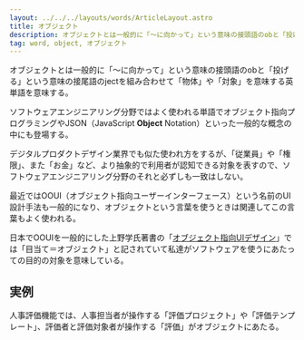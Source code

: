 ```yaml
---
layout: ../../../layouts/words/ArticleLayout.astro
title: オブジェクト
description: オブジェクトとは一般的に「〜に向かって」という意味の接頭語のobと「投げる」という意味の接尾語のjectを組み合わせて「物体」や「対象」を意味する英単語を意味する。
tag: word, object, オブジェクト
---
```


オブジェクトとは一般的に「〜に向かって」という意味の接頭語のobと「投げる」という意味の接尾語のjectを組み合わせて「物体」や「対象」を意味する英単語を意味する。

ソフトウェアエンジニアリング分野ではよく使われる単語でオブジェクト指向プログラミングやJSON（JavaScript **Object** Notation）といった一般的な概念の中にも登場する。

デジタルプロダクトデザイン業界でも似た使われ方をするが、「従業員」や「権限」、また「お金」など、より抽象的で利用者が認知できる対象を表すので、ソフトウェアエンジニアリング分野のそれと必ずしも一致はしない。

最近ではOOUI（オブジェクト指向ユーザーインターフェース）という名前のUI設計手法も一般的になり、オブジェクトという言葉を使うときは関連してこの言葉もよく使われる。

日本でOOUIを一般的にした上野学氏著書の「[オブジェクト指向UIデザイン](https://www.amazon.co.jp/d/4297113511)」では「目当て＝オブジェクト」と記されていて私達がソフトウェアを使うにあたっての目的の対象を意味している。

## 実例
人事評価機能では、人事担当者が操作する「評価プロジェクト」や「評価テンプレート」、評価者と評価対象者が操作する「評価」がオブジェクトにあたる。
